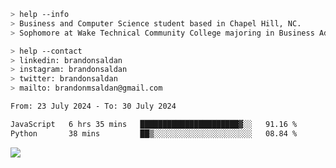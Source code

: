````bash
> help --info
> Business and Computer Science student based in Chapel Hill, NC.
> Sophomore at Wake Technical Community College majoring in Business Administration.
````

````bash
> help --contact
> linkedin: brandonsaldan
> instagram: brandonsaldan
> twitter: brandonsaldan
> mailto: brandonmsaldan@gmail.com
````

<!--START_SECTION:waka-->

```txt
From: 23 July 2024 - To: 30 July 2024

JavaScript   6 hrs 35 mins   ██████████████████████▓░░   91.16 %
Python       38 mins         ██▒░░░░░░░░░░░░░░░░░░░░░░   08.84 %
```

<!--END_SECTION:waka-->

![](https://komarev.com/ghpvc/?username=brandonsaldan&color=6A8AFF)
